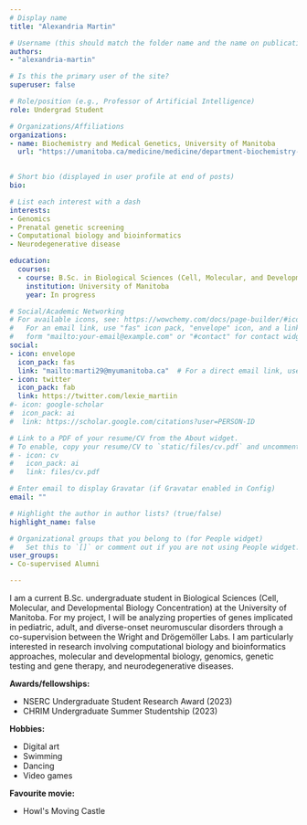 ```yaml
---
# Display name
title: "Alexandria Martin"

# Username (this should match the folder name and the name on publications)
authors:
- "alexandria-martin"

# Is this the primary user of the site?
superuser: false

# Role/position (e.g., Professor of Artificial Intelligence)
role: Undergrad Student

# Organizations/Affiliations
organizations:
- name: Biochemistry and Medical Genetics, University of Manitoba
  url: "https://umanitoba.ca/medicine/medicine/department-biochemistry-and-medical-genetics"

  
# Short bio (displayed in user profile at end of posts)
bio: 

# List each interest with a dash
interests:
- Genomics
- Prenatal genetic screening
- Computational biology and bioinformatics
- Neurodegenerative disease

education:
  courses:
  - course: B.Sc. in Biological Sciences (Cell, Molecular, and Developmental Biology Concentration)
    institution: University of Manitoba
    year: In progress

# Social/Academic Networking
# For available icons, see: https://wowchemy.com/docs/page-builder/#icons
#   For an email link, use "fas" icon pack, "envelope" icon, and a link in the
#   form "mailto:your-email@example.com" or "#contact" for contact widget.
social:
- icon: envelope
  icon_pack: fas
  link: "mailto:marti29@myumanitoba.ca"  # For a direct email link, use "mailto:test@example.org".
- icon: twitter
  icon_pack: fab
  link: https://twitter.com/lexie_martiin
#- icon: google-scholar
#  icon_pack: ai
#  link: https://scholar.google.com/citations?user=PERSON-ID

# Link to a PDF of your resume/CV from the About widget.
# To enable, copy your resume/CV to `static/files/cv.pdf` and uncomment the lines below.
# - icon: cv
#   icon_pack: ai
#   link: files/cv.pdf

# Enter email to display Gravatar (if Gravatar enabled in Config)
email: ""

# Highlight the author in author lists? (true/false)
highlight_name: false

# Organizational groups that you belong to (for People widget)
#   Set this to `[]` or comment out if you are not using People widget.
user_groups:
- Co-supervised Alumni

---
```

I am a current B.Sc. undergraduate student in Biological Sciences (Cell, Molecular, and Developmental Biology Concentration) at the University of Manitoba. For my project, I will be analyzing properties of genes implicated in pediatric, adult, and diverse-onset neuromuscular disorders through a co-supervision between the Wright and Drögemöller Labs. I am particularly interested in research involving computational biology and bioinformatics approaches, molecular and developmental biology, genomics, genetic testing and gene therapy, and neurodegenerative diseases.

**Awards/fellowships:**
- NSERC Undergraduate Student Research Award (2023)
- CHRIM Undergraduate Summer Studentship (2023)

**Hobbies:**
- Digital art
- Swimming
- Dancing
- Video games

**Favourite movie:** 
- Howl's Moving Castle
